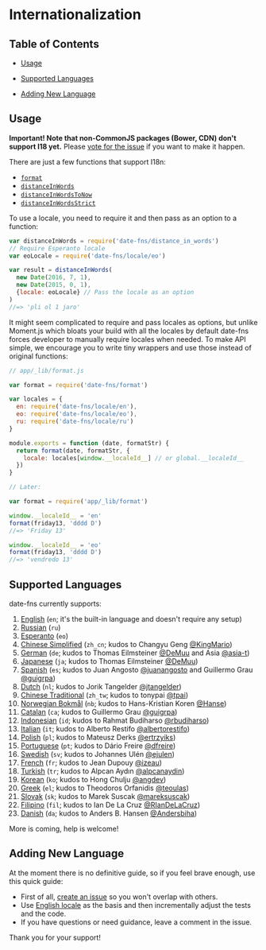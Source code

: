 # Internationalization

## Table of Contents

- [Usage](#usage)

- [Supported Languages](#supported-languages)

- [Adding New Language](#adding-new-language)

## Usage

**Important! Note that non-CommonJS packages (Bower, CDN)
don't support I18 yet.** Please [vote for the issue](https://github.com/date-fns/date-fns/issues/232)
if you want to make it happen.

There are just a few functions that support I18n:

- [`format`](https://date-fns.org/docs/format)
- [`distanceInWords`](https://date-fns.org/docs/distanceInWords)
- [`distanceInWordsToNow`](https://date-fns.org/docs/distanceInWordsToNow)
- [`distanceInWordsStrict`](https://date-fns.org/docs/distanceInWordsStrict)

To use a locale, you need to require it and then pass
as an option to a function:

```js
var distanceInWords = require('date-fns/distance_in_words')
// Require Esperanto locale
var eoLocale = require('date-fns/locale/eo')

var result = distanceInWords(
  new Date(2016, 7, 1),
  new Date(2015, 0, 1),
  {locale: eoLocale} // Pass the locale as an option
)
//=> 'pli ol 1 jaro'
```

It might seem complicated to require and pass locales as options,
but unlike Moment.js which bloats your build with all the locales
by default date-fns forces developer to manually require locales when needed.
To make API simple, we encourage you to write tiny wrappers and use those
instead of original functions:

```js
// app/_lib/format.js

var format = require('date-fns/format')

var locales = {
  en: require('date-fns/locale/en'),
  eo: require('date-fns/locale/eo'),
  ru: require('date-fns/locale/ru')
}

module.exports = function (date, formatStr) {
  return format(date, formatStr, {
    locale: locales[window.__localeId__] // or global.__localeId__
  })
}

// Later:

var format = require('app/_lib/format')

window.__localeId__ = 'en'
format(friday13, 'dddd D')
//=> 'Friday 13'

window.__localeId__ = 'eo'
format(friday13, 'dddd D')
//=> 'vendredo 13'
```

## Supported Languages

date-fns currently supports:

1. [English](https://github.com/date-fns/date-fns/tree/master/src/locale/en)
  (`en`; it's the built-in language and doesn't require any setup)
2. [Russian](https://github.com/date-fns/date-fns/tree/master/src/locale/ru) (`ru`)
3. [Esperanto](https://github.com/date-fns/date-fns/tree/master/src/locale/eo) (`eo`)
4. [Chinese Simplified](https://github.com/date-fns/date-fns/tree/master/src/locale/zh_cn)
  (`zh_cn`; kudos to Changyu Geng [@KingMario](https://github.com/KingMario))
5. [German](https://github.com/date-fns/date-fns/tree/master/src/locale/de)
  (`de`; kudos to Thomas Eilmsteiner [@DeMuu](https://github.com/DeMuu)
  and Asia [@asia-t](https://github.com/asia-t))
6. [Japanese](https://github.com/date-fns/date-fns/tree/master/src/locale/ja)
  (`ja`; kudos to Thomas Eilmsteiner [@DeMuu](https://github.com/DeMuu))
7. [Spanish](https://github.com/date-fns/date-fns/tree/master/src/locale/es)
  (`es`; kudos to Juan Angosto [@juanangosto](https://github.com/juanangosto)
  and Guillermo Grau [@guigrpa](https://github.com/guigrpa))
8. [Dutch](https://github.com/date-fns/date-fns/tree/master/src/locale/nl)
  (`nl`; kudos to Jorik Tangelder [@jtangelder](https://github.com/jtangelder))
9. [Chinese Traditional](https://github.com/date-fns/date-fns/tree/master/src/locale/zh_tw)
  (`zh_tw`; kudos to tonypai [@tpai](https://github.com/tpai))
10. [Norwegian Bokmål](https://github.com/date-fns/date-fns/tree/master/src/locale/nb)
  (`nb`; kudos to Hans-Kristian Koren [@Hanse](https://github.com/Hanse))
11. [Catalan](https://github.com/date-fns/date-fns/tree/master/src/locale/ca)
  (`ca`; kudos to Guillermo Grau [@guigrpa](https://github.com/guigrpa))
12. [Indonesian](https://github.com/date-fns/date-fns/tree/master/src/locale/id)
  (`id`; kudos to Rahmat Budiharso [@rbudiharso](https://github.com/rbudiharso))
13. [Italian](https://github.com/date-fns/date-fns/tree/master/src/locale/it)
  (`it`; kudos to Alberto Restifo [@albertorestifo](https://github.com/albertorestifo))
14. [Polish](https://github.com/date-fns/date-fns/tree/master/src/locale/pl)
  (`pl`; kudos to Mateusz Derks [@ertrzyiks](https://github.com/ertrzyiks))
15. [Portuguese](https://github.com/date-fns/date-fns/tree/master/src/locale/pt)
  (`pt`; kudos to Dário Freire [@dfreire](https://github.com/dfreire))
16. [Swedish](https://github.com/date-fns/date-fns/tree/master/src/locale/sv)
  (`sv`; kudos to Johannes Ulén [@ejulen](https://github.com/ejulen))
17. [French](https://github.com/date-fns/date-fns/tree/master/src/locale/fr)
  (`fr`; kudos to Jean Dupouy [@izeau](https://github.com/izeau))
18. [Turkish](https://github.com/date-fns/date-fns/tree/master/src/locale/tr)
  (`tr`; kudos to Alpcan Aydın [@alpcanaydin](https://github.com/alpcanaydin))
19. [Korean](https://github.com/date-fns/date-fns/tree/master/src/locale/ko)
  (`ko`; kudos to Hong Chulju [@angdev](https://github.com/angdev))
20. [Greek](https://github.com/date-fns/date-fns/tree/master/src/locale/el)
  (`el`; kudos to Theodoros Orfanidis [@teoulas](https://github.com/teoulas))
21. [Slovak](https://github.com/date-fns/date-fns/tree/master/src/locale/sk)
  (`sk`; kudos to Marek Suscak [@mareksuscak](https://github.com/mareksuscak))
22. [Filipino](https://github.com/date-fns/date-fns/tree/master/src/locale/fil)
  (`fil`; kudos to Ian De La Cruz [@RIanDeLaCruz](https://github.com/RIanDeLaCruz))
23. [Danish](https://github.com/date-fns/date-fns/tree/master/src/locale/da)
  (`da`; kudos to Anders B. Hansen [@Andersbiha](https://github.com/Andersbiha))

More is coming, help is welcome!

## Adding New Language

At the moment there is no definitive guide, so if you feel brave enough,
use this quick guide:

- First of all, [create an issue](https://github.com/date-fns/date-fns/issues/new?title=XXX%20language%20support&labels[]=I18n)
  so you won't overlap with others.
- Use [English locale](https://github.com/date-fns/date-fns/tree/master/src/locale/en)
  as the basis and then incrementally adjust the tests and the code.
- If you have questions or need guidance, leave a comment in the issue.

Thank you for your support!
